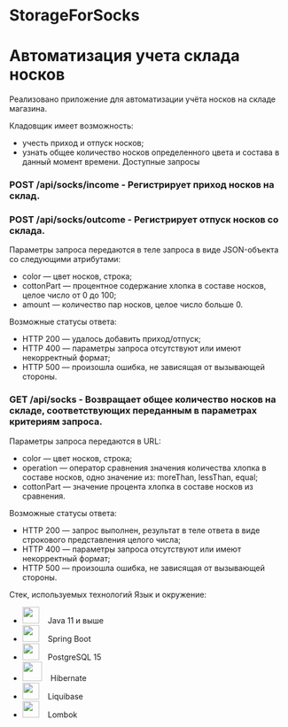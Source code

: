 # StorageForSocks
# Автоматизация учета склада носков
Реализовано приложение для автоматизации учёта носков на складе магазина.

Кладовщик имеет возможность:
* учесть приход и отпуск носков;
* узнать общее количество носков определенного цвета и состава в данный момент времени.
Доступные запросы
### POST /api/socks/income - Регистрирует приход носков на склад.

### POST /api/socks/outcome - Регистрирует отпуск носков со склада.

Параметры запроса передаются в теле запроса в виде JSON-объекта со следующими атрибутами:

- color — цвет носков, строка;
- cottonPart — процентное содержание хлопка в составе носков, целое число от 0 до 100;
- amount — количество пар носков, целое число больше 0.

Возможные статусы ответа:

- HTTP 200 — удалось добавить приход/отпуск;
- HTTP 400 — параметры запроса отсутствуют или имеют некорректный формат;
- HTTP 500 — произошла ошибка, не зависящая от вызывающей стороны.
### GET /api/socks - Возвращает общее количество носков на складе, соответствующих переданным в параметрах критериям запроса.

Параметры запроса передаются в URL:

- color — цвет носков, строка;
- operation — оператор сравнения значения количества хлопка в составе носков, одно значение из: moreThan, lessThan, equal;
- cottonPart — значение процента хлопка в составе носков из сравнения.

Возможные статусы ответа:

- HTTP 200 — запрос выполнен, результат в теле ответа в виде строкового представления целого числа;
- HTTP 400 — параметры запроса отсутствуют или имеют некорректный формат;
- HTTP 500 — произошла ошибка, не зависящая от вызывающей стороны.

 Стек, используемых технологий
Язык и окружение:
* <img src="https://github.com/alikeli/images/blob/main/java.png"  width="30"/> &nbsp;&nbsp;  Java 11 и выше  
* <img src="https://github.com/alikeli/images/blob/main/icons8-spring-boot-48.png" width="30"/> &nbsp;&nbsp; Spring Boot  
* <img src="https://github.com/alikeli/images/blob/main/icons8-postgresql-48.png" width="30"/> &nbsp;&nbsp; PostgreSQL 15
* <img src="https://github.com/alikeli/images/blob/main/hibernate.png" width="35"/> &nbsp;&nbsp; Hibernate  
* <img src="https://github.com/alikeli/images/blob/main/liquibase_logo_icon_247825.png" width="30"/> &nbsp;&nbsp; Liquibase 
* <img src="https://github.com/alikeli/images/blob/main/pb_Hp8ci.jpg" width="30"/> &nbsp;&nbsp;  Lombok 
